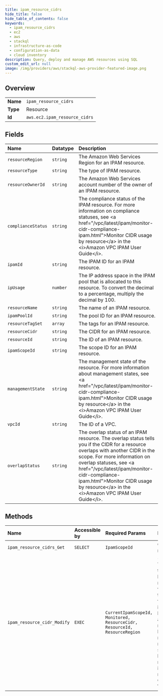 ```yaml
---
title: ipam_resource_cidrs
hide_title: false
hide_table_of_contents: false
keywords:
  - ipam_resource_cidrs
  - ec2
  - aws    
  - stackql
  - infrastructure-as-code
  - configuration-as-data
  - cloud inventory
description: Query, deploy and manage AWS resources using SQL
custom_edit_url: null
image: /img/providers/aws/stackql-aws-provider-featured-image.png
---
```

  
    

## Overview
<table><tbody>
<tr><td><b>Name</b></td><td><code>ipam_resource_cidrs</code></td></tr>
<tr><td><b>Type</b></td><td>Resource</td></tr>
<tr><td><b>Id</b></td><td><code>aws.ec2.ipam_resource_cidrs</code></td></tr>
</tbody></table>

## Fields
| Name | Datatype | Description |
|:-----|:---------|:------------|
| `resourceRegion` | `string` | The Amazon Web Services Region for an IPAM resource. |
| `resourceType` | `string` | The type of IPAM resource. |
| `resourceOwnerId` | `string` | The Amazon Web Services account number of the owner of an IPAM resource. |
| `complianceStatus` | `string` | The compliance status of the IPAM resource. For more information on compliance statuses, see &lt;a href="/vpc/latest/ipam/monitor-cidr-compliance-ipam.html"&gt;Monitor CIDR usage by resource&lt;/a&gt; in the &lt;i&gt;Amazon VPC IPAM User Guide&lt;/i&gt;. |
| `ipamId` | `string` | The IPAM ID for an IPAM resource. |
| `ipUsage` | `number` | The IP address space in the IPAM pool that is allocated to this resource. To convert the decimal to a percentage, multiply the decimal by 100. |
| `resourceName` | `string` | The name of an IPAM resource. |
| `ipamPoolId` | `string` | The pool ID for an IPAM resource. |
| `resourceTagSet` | `array` | The tags for an IPAM resource. |
| `resourceCidr` | `string` | The CIDR for an IPAM resource. |
| `resourceId` | `string` | The ID of an IPAM resource. |
| `ipamScopeId` | `string` | The scope ID for an IPAM resource. |
| `managementState` | `string` | The management state of the resource. For more information about management states, see &lt;a href="/vpc/latest/ipam/monitor-cidr-compliance-ipam.html"&gt;Monitor CIDR usage by resource&lt;/a&gt; in the &lt;i&gt;Amazon VPC IPAM User Guide&lt;/i&gt;. |
| `vpcId` | `string` | The ID of a VPC. |
| `overlapStatus` | `string` | The overlap status of an IPAM resource. The overlap status tells you if the CIDR for a resource overlaps with another CIDR in the scope. For more information on overlap statuses, see &lt;a href="/vpc/latest/ipam/monitor-cidr-compliance-ipam.html"&gt;Monitor CIDR usage by resource&lt;/a&gt; in the &lt;i&gt;Amazon VPC IPAM User Guide&lt;/i&gt;. |
## Methods
| Name | Accessible by | Required Params | Description |
|:-----|:--------------|:----------------|:------------|
| `ipam_resource_cidrs_Get` | `SELECT` | `IpamScopeId` | Get information about the resources in a scope. |
| `ipam_resource_cidr_Modify` | `EXEC` | `CurrentIpamScopeId, Monitored, ResourceCidr, ResourceId, ResourceRegion` | &lt;p&gt;Modify a resource CIDR. You can use this action to transfer resource CIDRs between scopes and ignore resource CIDRs that you do not want to manage. If set to false, the resource will not be tracked for overlap, it cannot be auto-imported into a pool, and it will be removed from any pool it has an allocation in.&lt;/p&gt; &lt;p&gt;For more information, see &lt;a href="/vpc/latest/ipam/move-resource-ipam.html"&gt;Move resource CIDRs between scopes&lt;/a&gt; and &lt;a href="/vpc/latest/ipam/change-monitoring-state-ipam.html"&gt;Change the monitoring state of resource CIDRs&lt;/a&gt; in the &lt;i&gt;Amazon VPC IPAM User Guide&lt;/i&gt;.&lt;/p&gt; |
